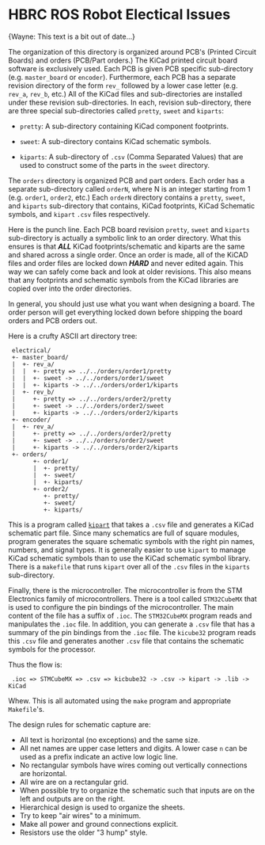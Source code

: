 <!--
MIT License

Copyright 2020 Home Brew Robotics Club

Permission is hereby granted, free of charge, to any person obtaining a copy of this
software and associated documentation files (the "Software"), to deal in the Software
without restriction, including without limitation the rights to use, copy, modify,
merge, publish, distribute, sublicense, and/or sell copies of the Software, and to
permit persons to whom the Software is furnished to do so, subject to the following
conditions:

The above copyright notice and this permission notice shall be included in all copies
or substantial portions of the Software.

THE SOFTWARE IS PROVIDED "AS IS", WITHOUT WARRANTY OF ANY KIND, EXPRESS OR IMPLIED,
INCLUDING BUT NOT LIMITED TO THE WARRANTIES OF MERCHANTABILITY, FITNESS FOR A PARTICULAR
PURPOSE AND NONINFRINGEMENT. IN NO EVENT SHALL THE AUTHORS OR COPYRIGHT HOLDERS BE LIABLE
FOR ANY CLAIM, DAMAGES OR OTHER LIABILITY, WHETHER IN AN ACTION OF CONTRACT, TORT OR
OTHERWISE, ARISING FROM, OUT OF OR IN CONNECTION WITH THE SOFTWARE OR THE USE OR OTHER
DEALINGS IN THE SOFTWARE.
-->

# HBRC ROS Robot Electical Issues

{Wayne: This text is a bit out of date...}

The organization of this directory is organized around PCB's (Printed Circuit Boards) and
orders (PCB/Part orders.)  The KiCad printed circuit board software is exclusively used.
Each PCB is given PCB specific sub-directory (e.g. `master_board` or `encoder`).  Furthermore,
each PCB has a separate revision directory of the form `rev_` followed by a lower case letter
(e.g. `rev_a`, `rev_b`, etc.)  All of the KiCad files and sub-directories are installed
under these revision sub-directories.  In each, revision sub-directory, there are three
special sub-directories called `pretty`, `sweet` and `kiparts`:

* `pretty`: A sub-directory containing KiCad component footprints.

* `sweet`: A sub-directory contains KiCad schematic symbols.

* `kiparts`: A sub-directory of `.csv` (Comma Separated Values) that are used
  to construct some of the parts in the `sweet` directory.

The `orders` directory is organized PCB and part orders.  Each order has a
separate sub-directory called `orderN`, where N is an integer starting from 1
(e.g. `order1`, `order2`, etc.)  Each `orderN` directory contains a `pretty`, `sweet`,
and `kiparts` sub-directory that contains, KiCad footprints, KiCad Schematic symbols,
and `kipart` `.csv` files respectively.

Here is the punch line.  Each PCB board revision `pretty`, `sweet` and `kiparts`
sub-directory is actually a symbolic link to an order directory.  What this ensures
is that ***ALL*** KiCad footprints/schematic and kiparts are the same and shared
across a single order.  Once an order is made, all of the KiCAD files and order
files are locked down ***HARD*** and never edited again.  This way we can safely
come back and look at older revisions.  This also means that any footprints and
schematic symbols from the KiCad libraries are copied over into the order directories.

In general, you should just use what you want when designing a board.  The order
person will get everything locked down before shipping the board orders and PCB
orders out.

Here is a crufty ASCII art directory tree:

     electrical/
     +- master_board/
     |  +- rev_a/
     |  |  +- pretty => ../../orders/order1/pretty
     |  |  +- sweet -> ../../orders/order1/sweet
     |  |  +- kiparts -> ../../orders/order1/kiparts
     |  +- rev_b/
     |     +- pretty => ../../orders/order2/pretty
     |     +- sweet -> ../../orders/order2/sweet
     |     +- kiparts -> ../../orders/order2/kiparts
     +- encoder/
     |  +- rev_a/
     |     +- pretty => ../../orders/order2/pretty
     |     +- sweet -> ../../orders/order2/sweet
     |     +- kiparts -> ../../orders/order2/kiparts	
     +- orders/
           +- order1/
           |  +- pretty/
           |  +- sweet/
           |  +- kiparts/
           +- order2/
              +- pretty/
              +- sweet/
              +- kiparts/

This is a program called [`kipart`](https://kipart.readthedocs.io/en/latest/)
that takes a `.csv` file and generates a KiCad schematic part file.  Since
many schematics are full of square modules, program generates the square
schematic symbols with the right pin names, numbers, and signal types.  It
is generally easier to use `kipart` to manage KiCad schematic symbols than
to use the KiCad schematic symbol library.  There is a `makefile` that runs
`kipart` over all of the `.csv` files in the `kiparts` sub-directory.

Finally, there is the microcontroller.  The microcontroller is from the
STM Electronics family of microcontrollers.  There is a tool called `STM32CubeMX`
that is used to configure the pin bindings of the microcontroller.  The main
content of the file has a suffix of `.ioc`.  The `STM32CubeMX` program reads
and manipulates the `.ioc` file.  In addition, you can generate a `.csv` file
that has a summary of the pin bindings from the `.ioc` file.  The `kicube32`
program reads this `.csv` file and generates another `.csv` file that contains
the schematic symbols for the processor.

Thus the flow is:

     .ioc => STMCubeMX => .csv => kicbube32 -> .csv -> kipart -> .lib -> KiCad

Whew.  This is all automated using the `make` program and appropriate `Makefile`'s.

The design rules for schematic capture are:

* All text is horizontal (no exceptions) and the same size.
* All net names are upper case letters and digits.  A lower case `n` can be used
  as a prefix indicate an active low logic line.
* No rectangular symbols have wires coming out vertically connections are horizontal.
* All wire are on a rectangular grid.
* When possible try to organize the schematic such that inputs are on the left
  and outputs are on the right.
* Hierarchical design is used to organize the sheets.
* Try to keep "air wires" to a minimum.
* Make all power and ground connections explicit.
* Resistors use the older "3 hump" style.

<!--

[Raspian Shutdown Button](https://www.quartoknows.com/page/raspberry-pi-shutdown-button#:~:text=Press%20the%20shutdown%20button.,stopped%2C%20aborting%20the%20shutdown%20procedure.)

USB2 Micro connector Pinouts:

USB_Micro-B_Amphenol_10103594-0001LF_Horizontal

  USB_MICRO_B;S+T:FCI_10118194_0001LF;CONN USB MICRO B RECPT SMT R/A 1:[bus_loki: N23]
    Newark element14:67T2260 [Amphenol: 10118194-0001LF] 1/$0.403 10/$0.388 

1: VBUS +
2: D-
3: D+
4: ID
5: GND

H-Bridges

MTS62C19A: Pretty complicated, current sense resistor.  $1.09
TC78H651xxx: 7V max $1.25
LV8549MC: 1 Amp total output. $1.29

TI: DRV8870DDAR dumb dual H-bridge, NFET's; no thermal; $1.92

-->